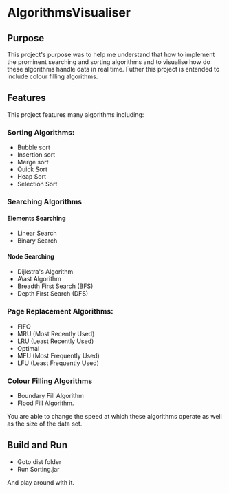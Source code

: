 # AlgorithmsVisualiser

## Purpose
This project's purpose was to help me understand that how to implement the prominent searching and sorting algorithms and to visualise how do these algorithms handle data in real time.
Futher this project is entended to include colour filling algorithms.

## Features
This project features many algorithms including:

### Sorting Algorithms:
* Bubble sort
* Insertion sort
* Merge sort
* Quick Sort
* Heap Sort
* Selection Sort

### Searching Algorithms

#### Elements Searching
* Linear Search
* Binary Search

#### Node Searching
* Dijkstra's Algorithm
* A\ast Algorithm
* Breadth First Search (BFS)
* Depth First Search (DFS)


### Page Replacement Algorithms:
* FIFO
* MRU (Most Recently Used)
* LRU (Least Recently Used)
* Optimal
* MFU (Most Frequently Used)
* LFU (Least Frequently Used)


### Colour Filling Algorithms
* Boundary Fill Algorithm
* Flood Fill Algorithm.


You are able to change the speed at which these algorithms operate as well as the size of the data set.

## Build and Run

* Goto dist folder
* Run Sorting.jar

And play around with it.
